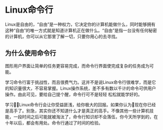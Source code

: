 # Linux命令行

Linux是自由的，“自由”是一种权力，它决定你的计算机能做什么，同时能够拥有这种“自由”的唯一方式就是知道计算机正在做什么。“自由”是指一台没有任何秘密的计算机，你可以从它那里了解一切，只要你用心的去寻找。

## 为什么使用命令行

图形用户界面让简单的任务更容易完成，而命令行界面使完成复杂的任务成为可能。  

学习命令行富于挑战性，而且很费气力。这并不是说Linux命令行很难学，而是它的知识量很大，不容易掌握。Linux操作系统，差不多有数以千计的命令可供用户操作。由此可见，要给自己提个醒，命令行可不是轻轻 松松就能学好的。

学习Linux命令行会让你受益匪浅，给你极大的回报。如果你认为现在你已经是高手了。别急，其实你还不知道什么才是真正的高手。不像其他一些计算机技能，一段时间之后可能就被淘汰了，命令行知识却不会落伍，你今天所学到的，在十年以后，都会有用处。命令行通过了时间的检验。